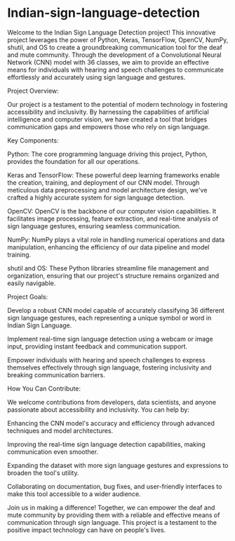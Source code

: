 # Indian-sign-language-detection
Welcome to the Indian Sign Language Detection project! This innovative project leverages the power of Python, Keras, TensorFlow, OpenCV, NumPy, shutil, and OS to create a groundbreaking communication tool for the deaf and mute community. Through the development of a Convolutional Neural Network (CNN) model with 36 classes, we aim to provide an effective means for individuals with hearing and speech challenges to communicate effortlessly and accurately using sign language and gestures.

Project Overview:

Our project is a testament to the potential of modern technology in fostering accessibility and inclusivity. By harnessing the capabilities of artificial intelligence and computer vision, we have created a tool that bridges communication gaps and empowers those who rely on sign language.

Key Components:

Python: The core programming language driving this project, Python, provides the foundation for all our operations.

Keras and TensorFlow: These powerful deep learning frameworks enable the creation, training, and deployment of our CNN model. Through meticulous data preprocessing and model architecture design, we've crafted a highly accurate system for sign language detection.

OpenCV: OpenCV is the backbone of our computer vision capabilities. It facilitates image processing, feature extraction, and real-time analysis of sign language gestures, ensuring seamless communication.

NumPy: NumPy plays a vital role in handling numerical operations and data manipulation, enhancing the efficiency of our data pipeline and model training.

shutil and OS: These Python libraries streamline file management and organization, ensuring that our project's structure remains organized and easily navigable.

Project Goals:

Develop a robust CNN model capable of accurately classifying 36 different sign language gestures, each representing a unique symbol or word in Indian Sign Language.

Implement real-time sign language detection using a webcam or image input, providing instant feedback and communication support.

Empower individuals with hearing and speech challenges to express themselves effectively through sign language, fostering inclusivity and breaking communication barriers.

How You Can Contribute:

We welcome contributions from developers, data scientists, and anyone passionate about accessibility and inclusivity. You can help by:

Enhancing the CNN model's accuracy and efficiency through advanced techniques and model architectures.

Improving the real-time sign language detection capabilities, making communication even smoother.

Expanding the dataset with more sign language gestures and expressions to broaden the tool's utility.

Collaborating on documentation, bug fixes, and user-friendly interfaces to make this tool accessible to a wider audience.

Join us in making a difference! Together, we can empower the deaf and mute community by providing them with a reliable and effective means of communication through sign language. This project is a testament to the positive impact technology can have on people's lives.
